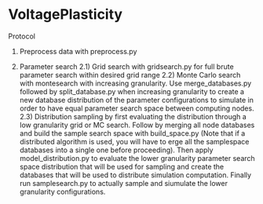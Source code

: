 # VoltagePlasticity

Protocol

1) Preprocess data with preprocess.py

2) Parameter search
    2.1) Grid search with gridsearch.py for full brute parameter search within desired grid range
    2.2) Monte Carlo search with montesearch with increasing granularity. Use merge_databases.py followed by split_database.py when increasing granularity to create a new database distribution of the parameter configurations to simulate in order to have equal parameter search space between computing nodes.
    2.3) Distribution sampling by first evaluating the distribution through a low granularity grid or MC search. Follow by merging all node databases and build the sample search space with build_space.py (Note that if a distributed algorithm is used, you will have to erge all the samplespace databases into a single one before proceeding). Then apply model_distribution.py to evaluate the lower granularity parameter search space distribution that will be used for sampling and create the databases that will be used to distribute simulation computation. Finally run samplesearch.py to actually sample and siumulate the lower granularity configurations.
